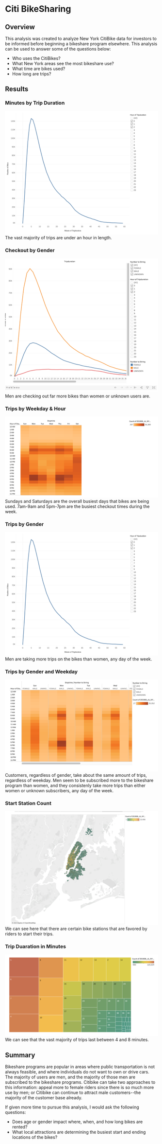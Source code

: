 # Citi BikeSharing

## Overview
This analysis was created to analyze New York CitiBike data for investors to be informed before beginning a bikeshare program elsewhere. This analysis can be used to answer some of the questions below:
  - Who uses the CitiBikes?
  - What New York areas see the most bikeshare use?
  - What time are bikes used?
  - How long are trips?

## Results
### Minutes by Trip Duration
![CheckoutTime](CheckoutTime.png)
The vast majority of trips are under an hour in length. 

### Checkout by Gender
![CheckoutByGender](CheckoutByGender.png)
Men are checking out far more bikes than women or unknown users are. 

### Trips by Weekday & Hour
![TripsWeekdayHour](TripsWeekdayHour.png)
Sundays and Saturdays are the overall busiest days that bikes are being used. 7am-9am and 5pm-7pm are the busiest checkout times during the week. 

### Trips by Gender
![CheckoutTime](CheckoutTime.png)
Men are taking more trips on the bikes than women, any day of the week. 

### Trips by Gender and Weekday
![TripsByGender](TripsByGender.png)
Customers, regardless of gender, take about the same amount of trips, regardless of weekday. Men seem to be subscribed more to the bikeshare program than women, and they consistenly take more trips than either women or unknown subscribers, any day of the week. 

### Start Station Count
![StartStationCounnt](StartStationCount.png)
We can see here that there are certain bike stations that are favored by riders to start their trips. 

### Trip Duaration in Minutes
![TripDurationMinutes](TripDurationMinutes.png)
We can see that the vast majority of trips last between 4 and 8 minutes.

## Summary
Bikeshare programs are popular in areas where public transportation is not always feasible, and where individuals do not want to own or drive cars. The majority of users are men, and the majority of those men are subscribed to the bikeshare programs. Citibike can take two approaches to this information: appeal more to female riders since there is so much more use by men; or Citibike can continue to attract male customers--the majority of the customer base already. 

If given more time to pursue this analysis, I would ask the following questions:
  - Does age or gender impact where, when, and how long bikes are rented?
  - What local attractions are determining the busiest start and ending locations of the bikes?

